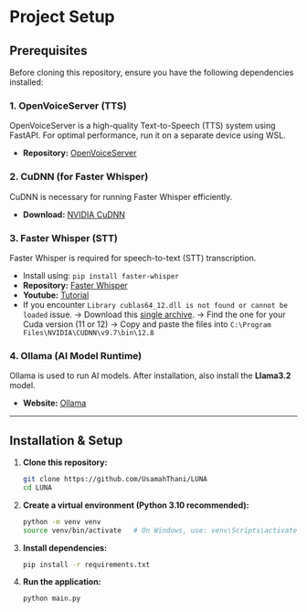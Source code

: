 # Project Setup

## Prerequisites
Before cloning this repository, ensure you have the following dependencies installed:

### 1. OpenVoiceServer (TTS)
OpenVoiceServer is a high-quality Text-to-Speech (TTS) system using FastAPI. For optimal performance, run it on a separate device using WSL.
- **Repository:** [OpenVoiceServer](https://github.com/ValyrianTech/OpenVoice_server)

### 2. CuDNN (for Faster Whisper)
CuDNN is necessary for running Faster Whisper efficiently.
- **Download:** [NVIDIA CuDNN](https://developer.nvidia.com/cudnn)


### 3. Faster Whisper (STT)
Faster Whisper is required for speech-to-text (STT) transcription.
- Install using: `pip install faster-whisper`
- **Repository:** [Faster Whisper](https://github.com/SYSTRAN/faster-whisper)
- **Youtube:** [Tutorial](https://www.youtube.com/watch?v=CfSGIj9QECc)
- If you encounter `Library cublas64_12.dll is not found or cannot be loaded` issue.
  -> Download this [single archive](https://github.com/Purfview/whisper-standalone-win/releases/tag/libs).
  -> Find the one for your Cuda version (11 or 12)
  -> Copy and paste the files into `C:\Program Files\NVIDIA\CUDNN\v9.7\bin\12.8`

### 4. Ollama (AI Model Runtime)
Ollama is used to run AI models. After installation, also install the **Llama3.2** model.
- **Website:** [Ollama](https://ollama.com/)

---
## Installation & Setup

1. **Clone this repository:**
   ```sh
   git clone https://github.com/UsamahThani/LUNA
   cd LUNA
   ```

2. **Create a virtual environment (Python 3.10 recommended):**
   ```sh
   python -m venv venv
   source venv/bin/activate   # On Windows, use: venv\Scripts\activate
   ```

3. **Install dependencies:**
   ```sh
   pip install -r requirements.txt
   ```

4. **Run the application:**
   ```sh
   python main.py
   
